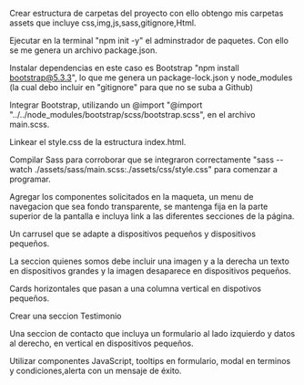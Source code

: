 Crear estructura de carpetas del proyecto con ello obtengo mis carpetas assets que incluye css,img,js,sass,gitignore,Html.

Ejecutar en la terminal "npm init -y" el adminstrador de paquetes. Con ello se me genera un archivo package.json.

Instalar dependencias en este caso es Bootstrap "npm install bootstrap@5.3.3", lo que me genera un package-lock.json y node_modules (la cual debo incluir en "gitignore" para que no se suba a Github)

Integrar Bootstrap, utilizando un @import "@import "../../node_modules/bootstrap/scss/bootstrap.scss", en el archivo main.scss.

Linkear el style.css de la estructura index.html.

Compilar Sass para corroborar que se integraron correctamente "sass --watch ./assets/sass/main.scss:./assets/css/style.css" para comenzar a programar.

Agregar los componentes solicitados en la maqueta, un menu de navegacion que sea fondo transparente, se mantenga fija en la parte superior de la pantalla e incluya link a las diferentes secciones de la página.

Un carrusel que se adapte a dispositivos pequeños y dispositivos pequeños.

La seccion quienes somos debe incluir una imagen y a la derecha un texto en dispositivos grandes y la imagen desaparece en dispositivos pequeños.

Cards horizontales que pasan a una columna vertical en dispotivos pequeños.

Crear una seccion Testimonio 

Una seccion de contacto que incluya un formulario al lado izquierdo y datos al derecho, en vertical en dispositivos pequeños.

Utilizar componentes JavaScript, tooltips en formulario, modal en terminos y condiciones,alerta con un mensaje de éxito.
